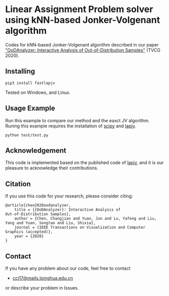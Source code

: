 Linear Assignment Problem solver using kNN-based Jonker-Volgenant algorithm
==================================================================

Codes for kNN-based Jonker-Volgenant algorithm described in our paper ["OoDAnalyzer: Interactive Analysis of
Out-of-Distribution Samples"](https://ieeexplore.ieee.org/document/8994105) (TVCG 2020).

Installing
----------
```
pip3 install fastlapjv
```
Tested on Windows, and Linux.

Usage Example
-----
Run this example to compare our method and the eaxct JV algorithm. Runing this example requires the installation of [scipy](https://www.scipy.org/) and [lapjv](https://github.com/src-d/lapjv).
```
python test/test.py
```

## Acknowledgement
This code is implemented based on the published code of [lapjv](https://github.com/src-d/lapjv), and it is our pleasure to acknowledge their contributions.

## Citation
If you use this code for your research, please consider citing:
```
@article{chen2020oodanalyzer,
    title = {{OoDAnalyzer}: Interactive Analysis of
Out-of-Distribution Samples},
    author = {Chen, Changjian and Yuan, Jun and Lu, Yafeng and Liu, Yang and Yuan, Songtao and Liu, Shixia},
    journal = {IEEE Transactions on Visualization and Computer Graphics (accepted)},
    year = {2020}
}
```

## Contact
If you have any problem about our code, feel free to contact
- ccj17@mails.tsinghua.edu.cn

or describe your problem in Issues.
